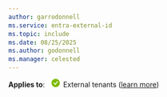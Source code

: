 ```yaml
---
author: garrodonnell
ms.service: entra-external-id
ms.topic: include
ms.date: 08/25/2025
ms.author: godonnell
ms.manager: celested
---
```


**Applies to**: ![Green circle with a white check mark symbol that indicates the following content applies to external tenants.](./media/applies-to/applies-to-yes.png) External tenants ([learn more](/entra/external-id/tenant-configurations))